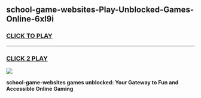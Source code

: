 
## school-game-websites-Play-Unblocked-Games-Online-6xl9i
<h3>
<a href="https://premium76.site?title=school-game-websites&ref=25A">CLICK TO PLAY</a></h3>
<hr>

<h3>
<a href="https://premium76.site?title=school-game-websites&ref=25A">CLICK 2 PLAY</a>
  
</h3>

<a href="https://premium76.site?title=school-game-websites&ref=25A"><img src="https://clearcache.store/games.png"></a>


**school-game-websites games unblocked: Your Gateway to Fun and Accessible Online Gaming**
